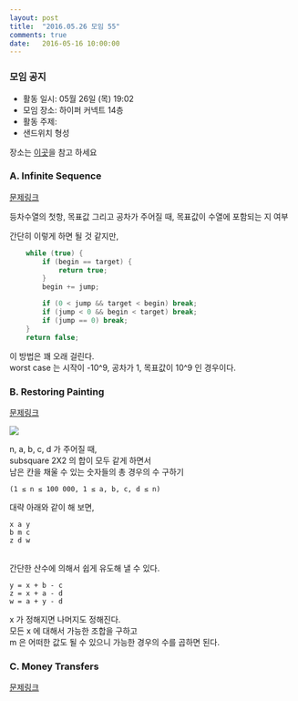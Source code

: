 ```yaml
---
layout: post
title:  "2016.05.26 모임 55"
comments: true
date:   2016-05-16 10:00:00
---
```


### 모임 공지

- 활동 일시: 05월 26일 (목) 19:02
- 모임 장소: 하이퍼 커넥트 14층
- 활동 주제: 
- 샌드위치 형성

장소는 [이곳](http://career.hpcnt.com/)을 참고 하세요

### A. Infinite Sequence

[문제링크](http://codeforces.com/contest/675/problem/A)

등차수열의 첫항, 목표값 그리고 공차가 주어질 때, 목표값이 수열에 포함되는 지 여부

간단히 이렇게 하면 될 것 같지만,

```cpp
    while (true) {
        if (begin == target) {
            return true;
        }
        begin += jump;

        if (0 < jump && target < begin) break;
        if (jump < 0 && begin < target) break;
        if (jump == 0) break;
    }
    return false;
```

이 방법은 꽤 오래 걸린다.<br>
worst case 는 시작이 -10^9, 공차가 1, 목표값이 10^9 인 경우이다.

### B. Restoring Painting

[문제링크](http://codeforces.com/contest/675/problem/B)

![](http://codeforces.com/predownloaded/46/58/46581d6f30e08c273666bf75dee6c4c9d79f0c8b.png)

n, a, b, c, d 가 주어질 때,<br>
subsquare 2X2 의 합이 모두 같게 하면서 <br>
남은 칸을 채울 수 있는 숫자들의 총 경우의 수 구하기

```(1 ≤ n ≤ 100 000, 1 ≤ a, b, c, d ≤ n)```
 
대략 아래와 같이 해 보면,
 
```
x a y
b m c
z d w
```

<br>
간단한 산수에 의해서 쉽게 유도해 낼 수 있다.

```
y = x + b - c
z = x + a - d
w = a + y - d
```

x 가 정해지면 나머지도 정해진다.<br>
모든 x 에 대해서 가능한 조합을 구하고<br>
m 은 어떠한 값도 될 수 있으니 가능한 경우의 수를 곱하면 된다.

### C. Money Transfers

[문제링크](http://codeforces.com/contest/675/problem/C)
